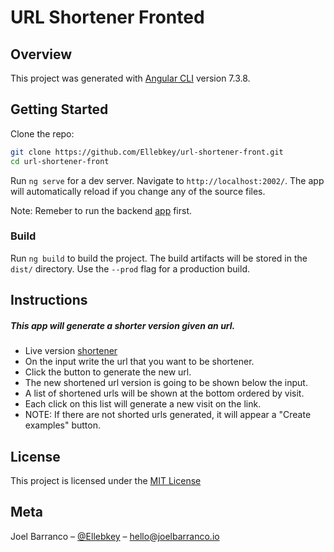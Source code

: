 # URL Shortener Fronted

## Overview
This project was generated with [Angular CLI](https://github.com/angular/angular-cli) version 7.3.8.

## Getting Started

Clone the repo:
```sh
git clone https://github.com/Ellebkey/url-shortener-front.git
cd url-shortener-front
```


Run `ng serve` for a dev server. Navigate to `http://localhost:2002/`. The app will automatically reload if you change any of the source files.

Note: Remeber to run the backend [app](https://github.com/Ellebkey/url-shortener-back) first.

### Build

Run `ng build` to build the project. The build artifacts will be stored in the `dist/` directory. Use the `--prod` flag for a production build.

## Instructions

##### This app will generate a shorter version given an url.
- Live version [shortener](http://shortener.joelbarranco.io/) 
- On the input write the url that you want to be shortener.
- Click the button to generate the new url.
- The new shortened url version is going to be shown below the input.
- A list of shortened urls will be shown at the bottom ordered by visit.
- Each click on this list will generate a new visit on the link.
- NOTE: If there are not shorted urls generated, it will appear a "Create examples" button.

## License
This project is licensed under the [MIT License](https://github.com/Ellebkey/node-express-mongoose/blob/master/LICENSE)


## Meta

Joel Barranco – [@Ellebkey](https://twitter.com/ellebkey) – hello@joelbarranco.io
